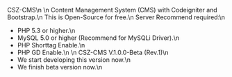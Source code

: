 CSZ-CMS\n
\n
Content Management System (CMS) with Codeigniter and Bootstrap.\n
This is Open-Source for free.\n
Server Recommend required:\n
- PHP 5.3 or higher.\n
- MySQL 5.0 or higher (Recommend for MySQLi Driver).\n
- PHP Shorttag Enable.\n
- PHP GD Enable.\n
\n
CSZ-CMS V.1.0.0-Beta (Rev.1)\n
- We start developing this version now.\n
- We finish beta version now.\n